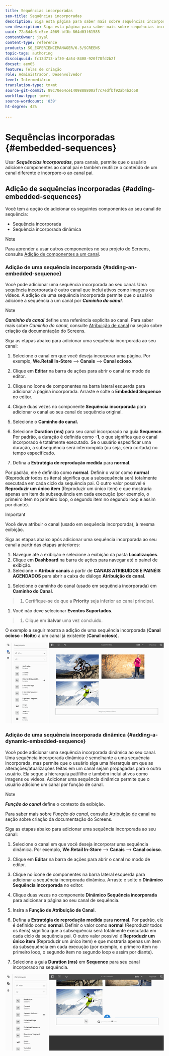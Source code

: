 ```yaml
---
title: Sequências incorporadas
seo-title: Sequências incorporadas
description: Siga esta página para saber mais sobre sequências incorporadas para canais que permitem ao usuário adicionar componentes no canal pai e também reutilizar o conteúdo de um canal diferente e incorporá-lo ao canal pai.
seo-description: Siga esta página para saber mais sobre sequências incorporadas para canais que permitem ao usuário adicionar componentes no canal pai e também reutilizar o conteúdo de um canal diferente e incorporá-lo ao canal pai.
uuid: 72a8d4e6-e5ce-4069-bf3b-864d03f61585
contentOwner: jsyal
content-type: reference
products: SG_EXPERIENCEMANAGER/6.5/SCREENS
topic-tags: authoring
discoiquuid: fc13d713-af30-4a54-8408-920f78fd2b2f
docset: aem65
feature: Telas de criação
role: Administrador, Desenvolvedor
level: Intermediário
translation-type: tm+mt
source-git-commit: 89c70e64ce1409888800af7c7edfbf92ab4b2c68
workflow-type: tm+mt
source-wordcount: '839'
ht-degree: 43%

---
```



# Sequências incorporadas {#embedded-sequences}

Usar ***Sequências incorporadas***, para canais, permite que o usuário adicione componentes ao canal pai e também reutilize o conteúdo de um canal diferente e incorpore-o ao canal pai.

## Adição de sequências incorporadas {#adding-embedded-sequences}

Você tem a opção de adicionar os seguintes componentes ao seu canal de sequência:

* Sequência incorporada
* Sequência incorporada dinâmica

>[!NOTE]
>
>Para aprender a usar outros componentes no seu projeto do Screens, consulte [Adição de componentes a um canal](adding-components-to-a-channel.md).

### Adição de uma sequência incorporada {#adding-an-embedded-sequence}

Você pode adicionar uma sequência incorporada ao seu canal. Uma sequência incorporada é outro canal que inclui ativos como imagens ou vídeos. A adição de uma sequência incorporada permite que o usuário adicione a sequência a um canal por ***Caminho do canal***.

>[!NOTE]
>***Caminho do canal*** define uma referência explícita ao canal.
>Para saber mais sobre *Caminho do canal*, consulte [Atribuição de canal](channel-assignment.md) na seção sobre criação da documentação do Screens.

Siga as etapas abaixo para adicionar uma sequência incorporada ao seu canal:

1. Selecione o canal em que você deseja incorporar uma página. Por exemplo, **We.Retail In-Store** —> **Canais** —> **Canal ocioso**.

1. Clique em **Editar** na barra de ações para abrir o canal no modo de editor.
1. Clique no ícone de componentes na barra lateral esquerda para adicionar a página incorporada. Arraste e solte o **Embedded Sequence** no editor.
1. Clique duas vezes no componente **Sequência incorporada** para adicionar o canal ao seu canal de sequência original.
1. Selecione o **Caminho do canal.**
1. Selecione **Duration (ms)** para seu canal incorporado na guia **Sequence**. Por padrão, a duração é definida como **-1**, o que significa que o canal incorporado é totalmente executado. Se o usuário especificar uma duração, a subsequência será interrompida (ou seja, será cortada) no tempo especificado.

1. Defina a **Estratégia de reprodução medida** para **normal**.

Por padrão, ele é definido como **normal**. Definir o valor como **normal** (Reproduzir todos os itens) significa que a subsequência será totalmente executada em cada ciclo da sequência pai. O outro valor possível é **Reproduzir um único item** (Reproduzir um único item) e que mostraria apenas um item da subsequência em cada execução (por exemplo, o primeiro item no primeiro loop, o segundo item no segundo loop e assim por diante).

>[!IMPORTANT]
>
>Você deve atribuir o canal (usado em sequência incorporada), à mesma exibição.
>
>Siga as etapas abaixo após adicionar uma sequência incorporada ao seu canal a partir das etapas anteriores:
>
>1. Navegue até a exibição e selecione a exibição da pasta **Localizações**.
>1. Clique em **Dashboard** na barra de ações para navegar até o painel de exibição.
>1. Selecione **+ Atribuir canais** a partir de **CANAIS ATRIBUÍDOS E PAINÉIS AGENDADOS** para abrir a caixa de diálogo **Atribuição de canal**.

   >
   >
1. Selecione o caminho do canal (usado em sequência incorporada) em **Caminho do Canal**.
>1. Certifique-se de que a **Priority** seja inferior ao canal principal.

   >
   >
1. Você não deve selecionar **Eventos Suportados**.
>1. Clique em **Salvar** uma vez concluído.

>



O exemplo a seguir mostra a adição de uma sequência incorporada (**Canal ocioso - Noite**) a um canal já existente (**Canal ocioso**).

![new2](assets/new2.gif)

### Adição de uma sequência incorporada dinâmica {#adding-a-dynamic-embedded-sequence}

Você pode adicionar uma sequência incorporada dinâmica ao seu canal. Uma sequência incorporada dinâmica é semelhante a uma sequência incorporada, mas permite que o usuário siga uma hierarquia em que as alterações/atualizações feitas em um canal sejam propagadas para o outro usuário. Ela segue a hierarquia pai/filho e também inclui ativos como imagens ou vídeos. Adicionar uma sequência dinâmica permite que o usuário adicione um canal por função de canal.

>[!NOTE]
>
>***Função do canal*** define o contexto da exibição.
>
>Para saber mais sobre *Função do canal*, consulte [Atribuição de canal](channel-assignment.md) na seção sobre criação da documentação do Screens.

Siga as etapas abaixo para adicionar uma sequência incorporada ao seu canal:

1. Selecione o canal em que você deseja incorporar uma sequência dinâmica. Por exemplo, **We.Retail In-Store** —> **Canais** —> **Canal ocioso**.

1. Clique em **Editar** na barra de ações para abrir o canal no modo de editor.
1. Clique no ícone de componentes na barra lateral esquerda para adicionar a sequência incorporada dinâmica. Arraste e solte o **Dinâmico** **Sequência incorporada** no editor.

1. Clique duas vezes no componente **Dinâmico** **Sequência incorporada** para adicionar a página ao seu canal de sequência.

1. Insira a **Função de Atribuição de Canal**.
1. Defina a **Estratégia de reprodução medida** para **normal**. Por padrão, ele é definido como **normal**. Definir o valor como **normal** (Reproduzir todos os itens) significa que a subsequência será totalmente executada em cada ciclo da sequência pai. O outro valor possível é **Reproduzir um único item** (Reproduzir um único item) e que mostraria apenas um item da subsequência em cada execução (por exemplo, o primeiro item no primeiro loop, o segundo item no segundo loop e assim por diante).

1. Selecione a guia **Duration (ms)** em **Sequence** para seu canal incorporado na sequência.

![mais recente](assets/latest.gif)

